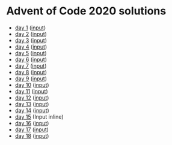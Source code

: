# Advent of Code 2020 solutions

* [day 1](src/aoc2020/day1.clj) ([input](resources/day1.txt))
* [day 2](src/aoc2020/day2.clj) ([input](resources/day2.txt))
* [day 3](src/aoc2020/day3.clj) ([input](resources/day3.txt))
* [day 4](src/aoc2020/day4.clj) ([input](resources/day4.txt))
* [day 5](src/aoc2020/day5.clj) ([input](resources/day5.txt))
* [day 6](src/aoc2020/day6.clj) ([input](resources/day6.txt))
* [day 7](src/aoc2020/day7.clj) ([input](resources/day7.txt))
* [day 8](src/aoc2020/day8.clj) ([input](resources/day8.txt))
* [day 9](src/aoc2020/day9.clj) ([input](resources/day9.txt))
* [day 10](src/aoc2020/day10.clj) ([input](resources/day10.txt))
* [day 11](src/aoc2020/day11.clj) ([input](resources/day11.txt))
* [day 12](src/aoc2020/day12.clj) ([input](resources/day12.txt))
* [day 13](src/aoc2020/day13.clj) ([input](resources/day13.txt))
* [day 14](src/aoc2020/day14.clj) ([input](resources/day14.txt))
* [day 15](src/aoc2020/day15.clj) (Input inline)
* [day 16](src/aoc2020/day16.clj) ([input](resources/day16.txt))
* [day 17](src/aoc2020/day17.clj) ([input](resources/day17.txt))
* [day 18](src/aoc2020/day18.clj) ([input](resources/day18.txt))